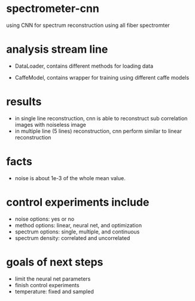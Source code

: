 # spectrometer-cnn
using CNN for spectrum reconstruction using all fiber spectromter

# analysis stream line

- DataLoader, contains different methods for loading data

- CaffeModel, contains wrapper for training using different caffe models

# results
- in single line reconstruction, cnn is able to reconstruct sub correlation images with noiseless image
- in multiple line (5 lines) reconstruction, cnn perform similar to linear reconstruction

# facts
- noise is about 1e-3 of the whole mean value.

# control experiments include
- noise options: yes or no
- method options: linear, neural net, and optimization
- spectrum options: single, multiple, and continuous
- spectrum density: correlated and uncorrelated

# goals of next steps
- limit the neural net parameters
- finish control experiments
- temperature: fixed and sampled
